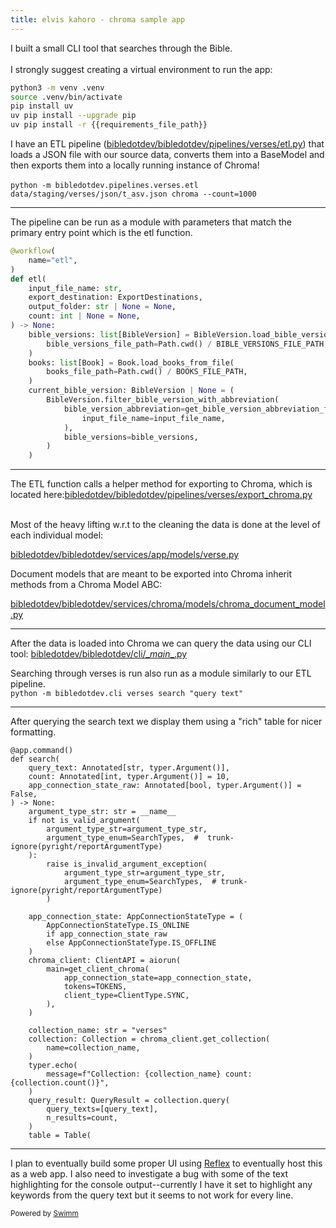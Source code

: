 ```yaml
---
title: elvis kahoro - chroma sample app
---
```

I built a small CLI tool that searches through the Bible.&nbsp;\
\
I strongly suggest creating a virtual environment to run the app:

```sh
python3 -m venv .venv
source .venv/bin/activate
pip install uv
uv pip install --upgrade pip
uv pip install -r {{requirements_file_path}}
```

I have an ETL pipeline (<SwmPath>[bibledotdev/bibledotdev/pipelines/verses/etl.py](/bibledotdev/bibledotdev/pipelines/verses/etl.py)</SwmPath>) that loads a JSON file with our source data, converts them into a BaseModel and then exports them into a locally running instance of Chroma!\
\
`python -m bibledotdev.pipelines.verses.etl data/staging/verses/json/t_asv.json chroma --count=1000`

<SwmSnippet path="/bibledotdev/bibledotdev/pipelines/verses/etl.py" line="61">

---

The pipeline can be run as a module with parameters that match the primary entry point which is the etl function.

```python
@workflow(
    name="etl",
)
def etl(
    input_file_name: str,
    export_destination: ExportDestinations,
    output_folder: str | None = None,
    count: int | None = None,
) -> None:
    bible_versions: list[BibleVersion] = BibleVersion.load_bible_versions_from_file(
        bible_versions_file_path=Path.cwd() / BIBLE_VERSIONS_FILE_PATH,
    )
    books: list[Book] = Book.load_books_from_file(
        books_file_path=Path.cwd() / BOOKS_FILE_PATH,
    )
    current_bible_version: BibleVersion | None = (
        BibleVersion.filter_bible_version_with_abbreviation(
            bible_version_abbreviation=get_bible_version_abbreviation_from_input_file_name(
                input_file_name=input_file_name,
            ),
            bible_versions=bible_versions,
        )
    )
```

---

</SwmSnippet>

The ETL function calls a helper method for exporting to Chroma, which is located here:<SwmPath>[bibledotdev/bibledotdev/pipelines/verses/export_chroma.py](/bibledotdev/bibledotdev/pipelines/verses/export_chroma.py)</SwmPath>

\
Most of the heavy lifting w.r.t to the cleaning the data is done at the level of each individual model:

<SwmPath>[bibledotdev/bibledotdev/services/app/models/verse.py](/bibledotdev/bibledotdev/services/app/models/verse.py)</SwmPath>

Document models that are meant to be exported into Chroma inherit methods from a Chroma Model ABC:

<SwmPath>[bibledotdev/bibledotdev/services/chroma/models/chroma_document_model.py](/bibledotdev/bibledotdev/services/chroma/models/chroma_document_model.py)</SwmPath>

---

After the data is loaded into Chroma we can query the data using our CLI tool: <SwmPath>[bibledotdev/bibledotdev/cli/\__main_\_.py](/bibledotdev/bibledotdev/cli/__main__.py)</SwmPath>

Searching through verses is run also run as a module similarly to our ETL pipeline.\
`python -m bibledotdev.cli verses search "query text"`

<SwmSnippet path="/bibledotdev/bibledotdev/cli/verses/__main__.py" line="52">

---

After querying the search text we display them using a "rich" table for nicer formatting.

```
@app.command()
def search(
    query_text: Annotated[str, typer.Argument()],
    count: Annotated[int, typer.Argument()] = 10,
    app_connection_state_raw: Annotated[bool, typer.Argument()] = False,
) -> None:
    argument_type_str: str = __name__
    if not is_valid_argument(
        argument_type_str=argument_type_str,
        argument_type_enum=SearchTypes,  #  trunk-ignore(pyright/reportArgumentType)
    ):
        raise is_invalid_argument_exception(
            argument_type_str=argument_type_str,
            argument_type_enum=SearchTypes,  # trunk-ignore(pyright/reportArgumentType)
        )

    app_connection_state: AppConnectionStateType = (
        AppConnectionStateType.IS_ONLINE
        if app_connection_state_raw
        else AppConnectionStateType.IS_OFFLINE
    )
    chroma_client: ClientAPI = aiorun(
        main=get_client_chroma(
            app_connection_state=app_connection_state,
            tokens=TOKENS,
            client_type=ClientType.SYNC,
        ),
    )

    collection_name: str = "verses"
    collection: Collection = chroma_client.get_collection(
        name=collection_name,
    )
    typer.echo(
        message=f"Collection: {collection_name} count: {collection.count()}",
    )
    query_result: QueryResult = collection.query(
        query_texts=[query_text],
        n_results=count,
    )
    table = Table(
```

---

</SwmSnippet>

I plan to eventually build some proper UI using [Reflex](https://reflex.dev/) to eventually host this as a web app. I also need to investigate a bug with some of the text highlighting for the console output--currently I have it set to highlight any keywords from the query text but it seems to not work for every line.

<SwmMeta version="3.0.0" repo-id="Z2l0aHViJTNBJTNBY2hyb21hX3NhbXBsZV9hcHAlM0ElM0FlbHZpc2thaG9ybw==" repo-name="chroma_sample_app"><sup>Powered by [Swimm](https://app.swimm.io/)</sup></SwmMeta>
